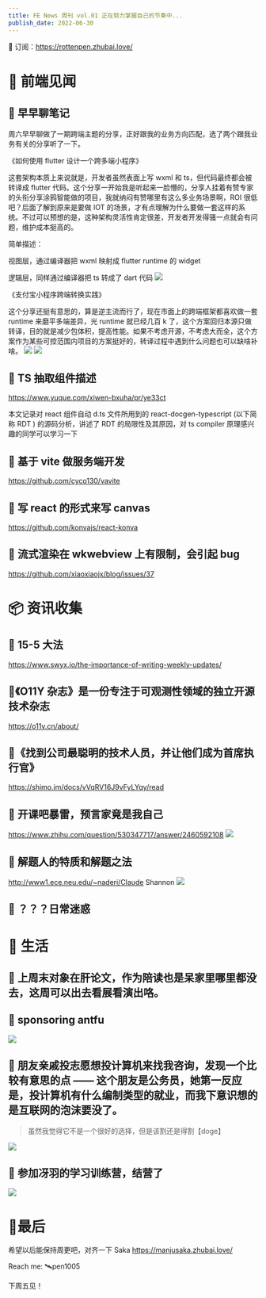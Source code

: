 ```yaml
---
title: FE News 周刊 vol.01 正在努力掌握自己的节奏中...
publish_date: 2022-06-30
---
```


📮 订阅：https://rottenpen.zhubai.love/

# 🙈 前端见闻
## 🧩 早早聊笔记
周六早早聊做了一期跨端主题的分享，正好跟我的业务方向匹配，选了两个跟我业务有关的分享听了一下。

《如何使⽤ flutter 设计⼀个跨多端⼩程序》

这套架构本质上来说就是，开发者虽然表面上写 wxml 和 ts，但代码最终都会被转译成 flutter 代码。这个分享一开始我是听起来一脸懵的，分享人挂着有赞专家的头衔分享涂鸦智能做的项目，我就纳闷有赞哪里有这么多业务场景啊，ROI 很低吧？后面了解到原来是要做 IOT 的场景，才有点理解为什么要做一套这样的系统。不过可以预想的是，这种架构灵活性肯定很差，开发者开发得骚一点就会有问题，维护成本挺高的。

简单描述：

视图层，通过编译器把 wxml 映射成 flutter runtime 的 widget

逻辑层，同样通过编译器把 ts 转成了 dart 代码
<img src="01/00.png"/>

《⽀付宝⼩程序跨端转换实践》

这个分享还挺有意思的，算是逆主流而行了，现在市面上的跨端框架都喜欢做一套 runtime 来磨平多端差异，光 runtime 就已经几百 k 了，这个方案回归本源只做转译，目的就是减少包体积，提高性能。如果不考虑开源，不考虑大而全，这个方案作为某些可控范围内项目的方案挺好的，转译过程中遇到什么问题也可以缺啥补啥。
<img src="01/01.png"/>
<img src="01/02.png"/>

## 🧩 TS 抽取组件描述
https://www.yuque.com/xiwen-bxuha/pr/ye33ct 

本文记录对 react 组件自动 d.ts 文件所用到的 react-docgen-typescript (以下简称 RDT ) 的源码分析，讲述了 RDT 的局限性及其原因，对 ts compiler 原理感兴趣的同学可以学习一下

## 🧩 基于 vite 做服务端开发
https://github.com/cyco130/vavite

## 🧩 写 react 的形式来写 canvas
https://github.com/konvajs/react-konva

## 🧩 流式渲染在 wkwebview 上有限制，会引起 bug
https://github.com/xiaoxiaojx/blog/issues/37

# 📦 资讯收集
## 🧩 15-5 大法
https://www.swyx.io/the-importance-of-writing-weekly-updates/

## 🧩《O11Y 杂志》是一份专注于可观测性领域的独立开源技术杂志
https://o11y.cn/about/

## 🧩《找到公司最聪明的技术人员，并让他们成为首席执行官》
https://shimo.im/docs/vVqRV16J9vFyLYqy/read

## 🧩 开课吧暴雷，预言家竟是我自己
https://www.zhihu.com/question/530347717/answer/2460592108
<img src="01/03.png"/>

## 🧩 解题人的特质和解题之法
http://www1.ece.neu.edu/~naderi/Claude Shannon
<img src="01/04.png"/>

## 🧩 ？？？日常迷惑

# 🚴 生活
## 🧩 上周末对象在肝论文，作为陪读也是呆家里哪里都没去，这周可以出去看展看演出咯。

## 🧩 sponsoring antfu
<img src="01/05.png"/>

## 🧩 朋友亲戚投志愿想投计算机来找我咨询，发现一个比较有意思的点 —— 这个朋友是公务员，她第一反应是，投计算机有什么编制类型的就业，而我下意识想的是互联网的泡沫要没了。

> 虽然我觉得它不是一个很好的选择，但是该割还是得割【doge】
<img src="01/06.png"/>

## 🧩 参加冴羽的学习训练营，结营了
<img src="01/07.png"/>

# 👋最后
希望以后能保持周更吧，对齐一下 Saka https://manjusaka.zhubai.love/

Reach me: 🛰️pen1005

下周五见！

